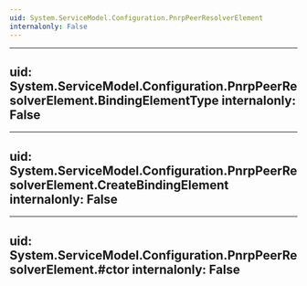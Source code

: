 ```yaml
---
uid: System.ServiceModel.Configuration.PnrpPeerResolverElement
internalonly: False
---
```


---
uid: System.ServiceModel.Configuration.PnrpPeerResolverElement.BindingElementType
internalonly: False
---

---
uid: System.ServiceModel.Configuration.PnrpPeerResolverElement.CreateBindingElement
internalonly: False
---

---
uid: System.ServiceModel.Configuration.PnrpPeerResolverElement.#ctor
internalonly: False
---

